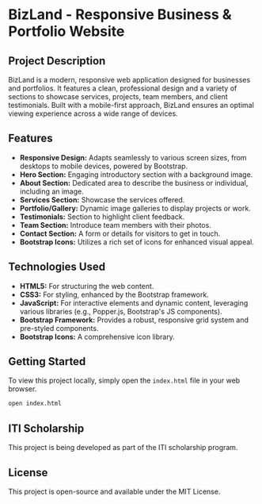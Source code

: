 # BizLand - Responsive Business & Portfolio Website

## Project Description
BizLand is a modern, responsive web application designed for businesses and portfolios. It features a clean, professional design and a variety of sections to showcase services, projects, team members, and client testimonials. Built with a mobile-first approach, BizLand ensures an optimal viewing experience across a wide range of devices.

## Features
- **Responsive Design:** Adapts seamlessly to various screen sizes, from desktops to mobile devices, powered by Bootstrap.
- **Hero Section:** Engaging introductory section with a background image.
- **About Section:** Dedicated area to describe the business or individual, including an image.
- **Services Section:** Showcase the services offered.
- **Portfolio/Gallery:** Dynamic image galleries to display projects or work.
- **Testimonials:** Section to highlight client feedback.
- **Team Section:** Introduce team members with their photos.
- **Contact Section:** A form or details for visitors to get in touch.
- **Bootstrap Icons:** Utilizes a rich set of icons for enhanced visual appeal.

## Technologies Used
- **HTML5:** For structuring the web content.
- **CSS3:** For styling, enhanced by the Bootstrap framework.
- **JavaScript:** For interactive elements and dynamic content, leveraging various libraries (e.g., Popper.js, Bootstrap's JS components).
- **Bootstrap Framework:** Provides a robust, responsive grid system and pre-styled components.
- **Bootstrap Icons:** A comprehensive icon library.

## Getting Started

To view this project locally, simply open the `index.html` file in your web browser.

```bash
open index.html
```

## ITI Scholarship
This project is being developed as part of the ITI scholarship program.

## License
This project is open-source and available under the MIT License.
